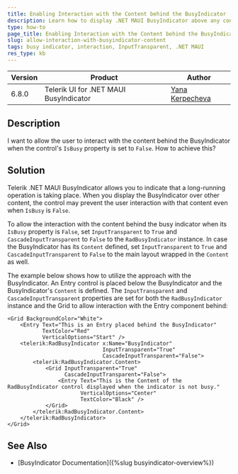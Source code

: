 ```yaml
---
title: Enabling Interaction with the Content behind the BusyIndicator
description: Learn how to display .NET MAUI BusyIndicator above any content to mark long-running operations and allow interacting with the content behind when not busy.
type: how-to
page_title: Enabling Interaction with the Content behind the BusyIndicator
slug: allow-interaction-with-busyindicator-content
tags: busy indicator, interaction, InputTransparent, .NET MAUI
res_type: kb
---
```


| Version | Product | Author | 
| --- | --- | ---- | 
| 6.8.0 | Telerik UI for .NET MAUI BusyIndicator | [Yana Kerpecheva](https://www.telerik.com/blogs/author/yana-kerpecheva) | 

## Description

I want to allow the user to interact with the content behind the BusyIndicator when the control's `IsBusy` property is set to `False`. How to achieve this?

## Solution

Telerik .NET MAUI BusyIndicator allows you to indicate that a long-running operation is taking place. When you display the BusyIndicator over other content, the control may prevent the user interaction with that content even when `IsBusy` is `False`.

To allow the interaction with the content behind the busy indicator when its `IsBusy` property is `False`, set `InputTransparent` to `True` and `CascadeInputTransparent` to `False` to the `RadBusyIndicator` instance. In case the BusyIndicator has its `Content` defined, set `InputTransparent` to `True` and `CascadeInputTransparent` to `False` to the main layout wrapped in the `Content` as well.

The example below shows how to utilize the approach with the BusyIndicator. An Entry control is placed below the BusyIndicator and the BusyIndicator's `Content` is defined. The `InputTransparent` and `CascadeInputTransparent` properties are set for both the `RadBusyIndicator` instance and the Grid to allow interaction with the Entry component behind:

```XAML
<Grid BackgroundColor="White">
    <Entry Text="This is an Entry placed behind the BusyIndicator"
           TextColor="Red"
           VerticalOptions="Start" />
    <telerik:RadBusyIndicator x:Name="BusyIndicator"
                              InputTransparent="True"
                              CascadeInputTransparent="False">
        <telerik:RadBusyIndicator.Content>
            <Grid InputTransparent="True"
                  CascadeInputTransparent="False">
                <Entry Text="This is the Content of the RadBusyIndicator control displayed when the indicator is not busy." 
                       VerticalOptions="Center"
                       TextColor="Black" />
            </Grid>
        </telerik:RadBusyIndicator.Content>
    </telerik:RadBusyIndicator>
</Grid>
```

## See Also

- [BusyIndicator Documentation]({%slug busyindicator-overview%})
